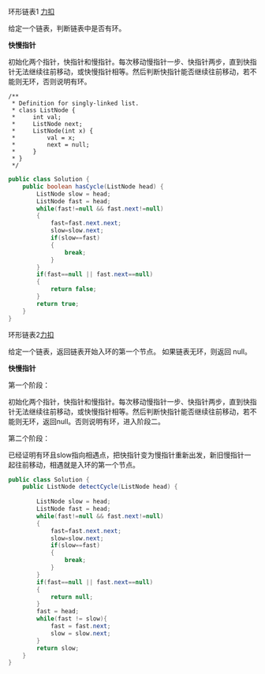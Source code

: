 环形链表1 [力扣](https://leetcode-cn.com/problems/linked-list-cycle/)

给定一个链表，判断链表中是否有环。

**快慢指针**

初始化两个指针，快指针和慢指针。每次移动慢指针一步、快指针两步，直到快指针无法继续往前移动，或快慢指针相等。然后判断快指针能否继续往前移动，若不能则无环，否则说明有环。

```
/**
 * Definition for singly-linked list.
 * class ListNode {
 *     int val;
 *     ListNode next;
 *     ListNode(int x) {
 *         val = x;
 *         next = null;
 *     }
 * }
 */
```
```java
public class Solution {
    public boolean hasCycle(ListNode head) {
        ListNode slow = head;
        ListNode fast = head;
        while(fast!=null && fast.next!=null)
        {
            fast=fast.next.next;
            slow=slow.next;
            if(slow==fast)
            {
                break;
            }
        }
        if(fast==null || fast.next==null)
        {
            return false;
        }
        return true;
    }
}
```

环形链表2[力扣](https://leetcode-cn.com/problems/linked-list-cycle-ii/solution/huan-xing-lian-biao-ii-by-leetcode/)

给定一个链表，返回链表开始入环的第一个节点。 如果链表无环，则返回 null。

**快慢指针**

第一个阶段：

初始化两个指针，快指针和慢指针。每次移动慢指针一步、快指针两步，直到快指针无法继续往前移动，或快慢指针相等。然后判断快指针能否继续往前移动，若不能则无环，返回null。否则说明有环，进入阶段二。

第二个阶段：

已经证明有环且slow指向相遇点，把快指针变为慢指针重新出发，新旧慢指针一起往前移动，相遇就是入环的第一个节点。

```java
public class Solution {
    public ListNode detectCycle(ListNode head) {
  
        ListNode slow = head;
        ListNode fast = head;
        while(fast!=null && fast.next!=null)
        {
            fast=fast.next.next;
            slow=slow.next;
            if(slow==fast)
            {
                break;
            }
        }
        if(fast==null || fast.next==null)
        {
            return null;
        }
        fast = head;
        while(fast != slow){
            fast = fast.next;
            slow = slow.next;
        }
        return slow;
    }
}
```

